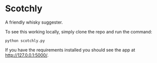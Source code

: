 Scotchly
========

A friendly whisky suggester.

To see this working locally, simply clone the repo and run the command:

`python scotchly.py`

If you have the requirements installed you should see the app at http://127.0.0.1:5000/.